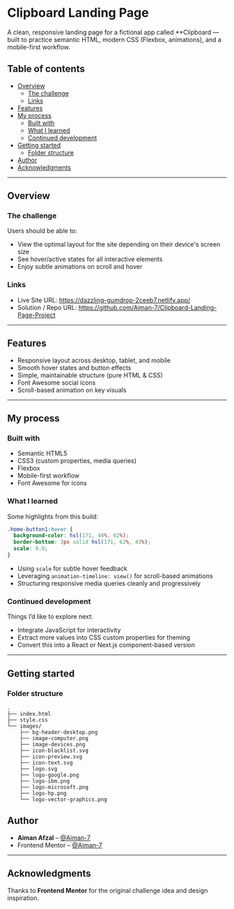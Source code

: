 # Clipboard Landing Page

A clean, responsive landing page for a fictional app called **Clipboard — built to practice semantic HTML, modern CSS (Flexbox, animations), and a mobile-first workflow.

## Table of contents

- [Overview](#overview)
  - [The challenge](#the-challenge)
  - [Links](#links)
- [Features](#features)
- [My process](#my-process)
  - [Built with](#built-with)
  - [What I learned](#what-i-learned)
  - [Continued development](#continued-development)
- [Getting started](#getting-started)
  - [Folder structure](#folder-structure)
- [Author](#author)
- [Acknowledgments](#acknowledgments)

---

## Overview

### The challenge

Users should be able to:

- View the optimal layout for the site depending on their device's screen size
- See hover/active states for all interactive elements
- Enjoy subtle animations on scroll and hover


### Links

- Live Site URL: https://dazzling-gumdrop-2ceeb7.netlify.app/
- Solution / Repo URL: https://github.com/Aiman-7/Clipboard-Landing-Page-Project

---

## Features

- Responsive layout across desktop, tablet, and mobile
- Smooth hover states and button effects
- Simple, maintainable structure (pure HTML & CSS)
- Font Awesome social icons
- Scroll-based animation on key visuals

---

## My process

### Built with

- Semantic HTML5
- CSS3 (custom properties, media queries)
- Flexbox
- Mobile-first workflow
- Font Awesome for icons

### What I learned

Some highlights from this build:

```css
.home-button1:hover {
  background-color: hsl(171, 44%, 62%);
  border-bottom: 3px solid hsl(171, 62%, 43%);
  scale: 0.9;
}
````

* Using `scale` for subtle hover feedback
* Leveraging `animation-timeline: view()` for scroll-based animations
* Structuring responsive media queries cleanly and progressively

### Continued development

Things I’d like to explore next:

* Integrate JavaScript for interactivity
* Extract more values into CSS custom properties for theming
* Convert this into a React or Next.js component-based version

---

## Getting started

### Folder structure

```
.
├── index.html
├── style.css
└── images/
    ├── bg-header-desktop.png
    ├── image-computer.png
    ├── image-devices.png
    ├── icon-blacklist.svg
    ├── icon-preview.svg
    ├── icon-text.svg
    ├── logo.svg
    ├── logo-google.png
    ├── logo-ibm.png
    ├── logo-microsoft.png
    ├── logo-hp.png
    └── logo-vector-graphics.png
```

## Author

* **Aiman Afzal** – [@Aiman-7]([https://github.com/Aiman-7])
* Frontend Mentor – [@Aiman-7](https://www.frontendmentor.io/profile/Aiman-7)

---

## Acknowledgments

Thanks to **Frontend Mentor** for the original challenge idea and design inspiration.

```



